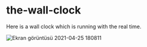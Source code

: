 # the-wall-clock
 Here is a wall clock which is running with the real time.

![Ekran görüntüsü 2021-04-25 180811](https://user-images.githubusercontent.com/37075640/115998731-55326700-a5f1-11eb-912b-71881e16c343.png)
